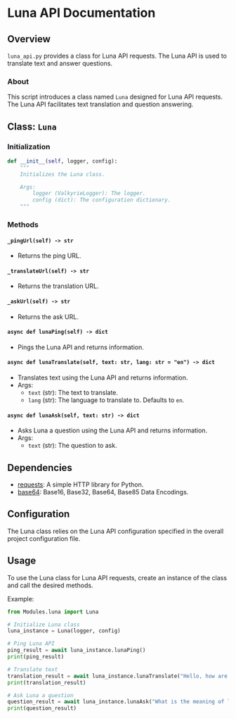 # Luna API Documentation

## Overview

`luna_api.py` provides a class for Luna API requests. The Luna API is used to translate text and answer questions.

### About

This script introduces a class named `Luna` designed for Luna API requests. The Luna API facilitates text translation and question answering.

## Class: `Luna`

### Initialization

```python
def __init__(self, logger, config):
    """
    Initializes the Luna class.

    Args:
        logger (ValkyrieLogger): The logger.
        config (dict): The configuration dictionary.
    """
```

### Methods

#### `_pingUrl(self) -> str`

- Returns the ping URL.

#### `_translateUrl(self) -> str`

- Returns the translation URL.

#### `_askUrl(self) -> str`

- Returns the ask URL.

#### `async def lunaPing(self) -> dict`

- Pings the Luna API and returns information.

#### `async def lunaTranslate(self, text: str, lang: str = "en") -> dict`

- Translates text using the Luna API and returns information.
- Args:
  - `text` (str): The text to translate.
  - `lang` (str): The language to translate to. Defaults to `en`.

#### `async def lunaAsk(self, text: str) -> dict`

- Asks Luna a question using the Luna API and returns information.
- Args:
  - `text` (str): The question to ask.

## Dependencies

- [requests](https://docs.python-requests.org/en/master/): A simple HTTP library for Python.
- [base64](https://docs.python.org/3/library/base64.html): Base16, Base32, Base64, Base85 Data Encodings.

## Configuration

The Luna class relies on the Luna API configuration specified in the overall project configuration file.

## Usage

To use the Luna class for Luna API requests, create an instance of the class and call the desired methods.

Example:

```python
from Modules.luna import Luna

# Initialize Luna class
luna_instance = Luna(logger, config)

# Ping Luna API
ping_result = await luna_instance.lunaPing()
print(ping_result)

# Translate text
translation_result = await luna_instance.lunaTranslate("Hello, how are you?")
print(translation_result)

# Ask Luna a question
question_result = await luna_instance.lunaAsk("What is the meaning of life?")
print(question_result)
```
